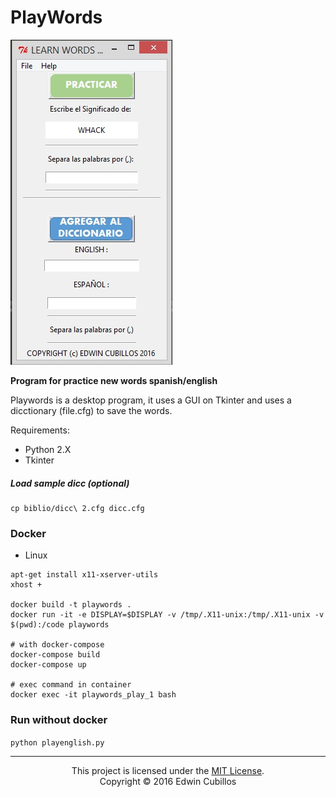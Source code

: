 # PlayWords

![PlayWords](https://github.com/Cubillosxy/playwords/blob/master/biblio/Playwords_v.jpg)


**Program for practice new words spanish/english**


Playwords is a desktop program, it uses a GUI on Tkinter and uses a dicctionary (file.cfg) to save the words. 

Requirements:
* Python 2.X 
* Tkinter 

##### Load sample dicc (optional)
```
cp biblio/dicc\ 2.cfg dicc.cfg
```

### Docker

- Linux 

```
apt-get install x11-xserver-utils
xhost +

docker build -t playwords .
docker run -it -e DISPLAY=$DISPLAY -v /tmp/.X11-unix:/tmp/.X11-unix -v $(pwd):/code playwords

# with docker-compose
docker-compose build
docker-compose up

# exec command in container
docker exec -it playwords_play_1 bash
```

### Run without docker
`python playenglish.py`

----

<p align="center">This project is licensed under the  <a href='https://opensource.org/licenses/MIT' target="_blank">MIT License</a>.</br>
Copyright &copy; 2016 Edwin Cubillos</p>